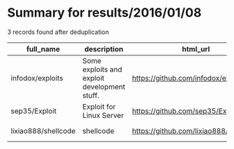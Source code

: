 
# Summary for results/2016/01/08
    
3 records found after deduplication

| full_name | description | html_url | matched_list | matched_count | pushed_at | size | stargazers_count | language | forks_count |
|---------------------|----------------------------------------------|----------------------------------------|----------------|-----------------|---------------------------|--------|--------------------|------------|---------------|
| infodox/exploits | Some exploits and exploit development stuff. | https://github.com/infodox/exploits | ['exploit'] | 1 | 2016-01-08 13:42:13+00:00 | 108 | 134 | Python | 65 |
| sep35/Exploit | Exploit for Linux Server | https://github.com/sep35/Exploit | ['exploit'] | 1 | 2016-01-08 07:43:21+00:00 | 11 | 0 | C | 3 |
| lixiao888/shellcode | shellcode | https://github.com/lixiao888/shellcode | ['shellcode'] | 1 | 2016-01-08 10:48:36+00:00 | 7 | 0 | Shell | 0 |
